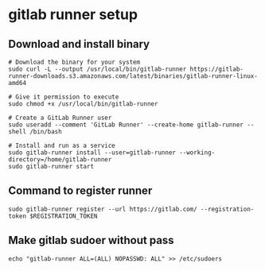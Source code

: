 # gitlab runner setup
## Download and install binary
```
# Download the binary for your system
sudo curl -L --output /usr/local/bin/gitlab-runner https://gitlab-runner-downloads.s3.amazonaws.com/latest/binaries/gitlab-runner-linux-amd64

# Give it permission to execute
sudo chmod +x /usr/local/bin/gitlab-runner

# Create a GitLab Runner user
sudo useradd --comment 'GitLab Runner' --create-home gitlab-runner --shell /bin/bash

# Install and run as a service
sudo gitlab-runner install --user=gitlab-runner --working-directory=/home/gitlab-runner
sudo gitlab-runner start
```
## Command to register runner
```
sudo gitlab-runner register --url https://gitlab.com/ --registration-token $REGISTRATION_TOKEN
```
## Make gitlab sudoer without pass
```
echo "gitlab-runner ALL=(ALL) NOPASSWD: ALL" >> /etc/sudoers
```
